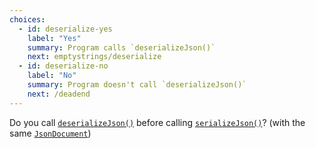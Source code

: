 ```yaml
---
choices:
  - id: deserialize-yes
    label: "Yes"
    summary: Program calls `deserializeJson()`
    next: emptystrings/deserialize
  - id: deserialize-no
    label: "No"
    summary: Program doesn't call `deserializeJson()`
    next: /deadend
---
```


Do you call [`deserializeJson()`](/v6/api/json/deserializejson/) before calling [`serializeJson()`](/v6/api/json/serializejson/)? (with the same [`JsonDocument`](/v6/api/jsondocument/))